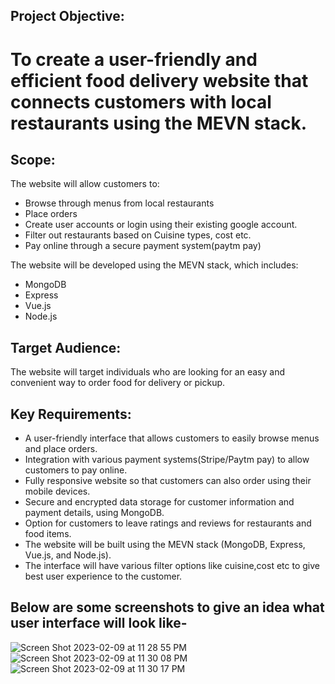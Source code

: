 ## Project Objective:

# To create a user-friendly and efficient food delivery website that connects customers with local restaurants using the MEVN stack.

## Scope:

The website will allow customers to:

* Browse through menus from local restaurants
* Place orders
* Create user accounts or login using their existing google account.
* Filter out restaurants based on Cuisine types, cost etc.
* Pay online through a secure payment system(paytm pay)

The website will be developed using the MEVN stack, which includes:

* MongoDB
* Express
* Vue.js
* Node.js

## Target Audience: 

The website will target individuals who are looking for an easy and convenient way to order food for delivery or pickup.

## Key Requirements:

* A user-friendly interface that allows customers to easily browse menus and place orders.
* Integration with various payment systems(Stripe/Paytm pay) to allow customers to pay online.
* Fully responsive website so that customers can also order using their mobile devices.
* Secure and encrypted data storage for customer information and payment details, using MongoDB.
* Option for customers to leave ratings and reviews for restaurants and food items.
* The website will be built using the MEVN stack (MongoDB, Express, Vue.js, and Node.js).
* The interface will have various filter options like cuisine,cost etc to give best user experience to the customer.

## Below are some screenshots to give an idea what user interface will look like- 
![Screen Shot 2023-02-09 at 11 28 55 PM](https://user-images.githubusercontent.com/83384002/218013684-c14c05fd-3382-41bb-b94d-133dfb3d9699.png)
![Screen Shot 2023-02-09 at 11 30 08 PM](https://user-images.githubusercontent.com/83384002/218014212-aed5f6fb-5715-4e23-8942-e5819118612b.png)
![Screen Shot 2023-02-09 at 11 30 17 PM](https://user-images.githubusercontent.com/83384002/218014402-7c914656-e7b4-4993-b81d-5612fff69e77.png)
